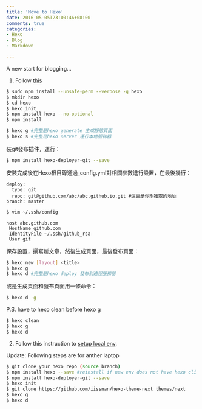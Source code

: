 ```yaml
---
title: 'Move to Hexo'
date: 2016-05-05T23:00:46+08:00
comments: true
categories: 
- Hexo
- Blog
- Markdown

---
```

A new start for blogging...

<!--more-->

1. Follow [this](http://www.aprilzephyr.com/blog/07262015/%E5%B0%87Blog%E5%BE%9EOctopress%E9%81%B7%E7%A7%BB%E8%87%B3Hexo/)

``` bash
$ sudo npm install --unsafe-perm --verbose -g hexo
$ mkdir hexo
$ cd hexo
$ hexo init
$ npm install hexo --no-optional
$ npm install  

$ hexo g #完整是hexo generate 生成靜態頁面
$ hexo s #完整是hexo server 運行本地服務器
``` 

裝git發布插件，運行：  
``` bash
$ npm install hexo-deployer-git --save
``` 

安裝完成後在Hexo根目錄通過_config.yml對相關參數進行設置，在最後幾行：  
``` 
deploy:
  type: git
  repo: git@github.com/abc/abc.github.io.git #這裏是你剛獲取的地址
branch: master
``` 

``` bash
$ vim ~/.ssh/config
``` 
``` 
host abc.github.com
 HostName github.com
 IdentityFile ~/.ssh/github_rsa
 User git 
``` 

保存設置，撰寫新文章，然後生成頁面，最後發布頁面：  

``` bash
$ hexo new [layout] <title>
$ hexo g
$ hexo d #完整是hexo deploy 發布到遠程服務器
``` 

或是生成頁面和發布頁面用一條命令：  
``` bash
$ hexo d -g
``` 

P.S. have to hexo clean before hexo g
``` bash
$ hexo clean
$ hexo g
$ hexo d
``` 

2. Follow this instruction to [setup local env](https://wwssllabcd.github.io/blog/2014/12/22/how-to-install-hexo/#%E5%BB%BA%E7%AB%8B%E6%96%B0%E6%96%87%E7%AB%A0).

Update: Following steps are for anther laptop

``` bash
$ git clone your hexo repo (source branch)
$ npm install hexo --save #reinstall if new env does not have hexo cli
$ npm install hexo-deployer-git --save
$ hexo init
$ git clone https://github.com/iissnan/hexo-theme-next themes/next
$ hexo g
$ hexo d

``` 
